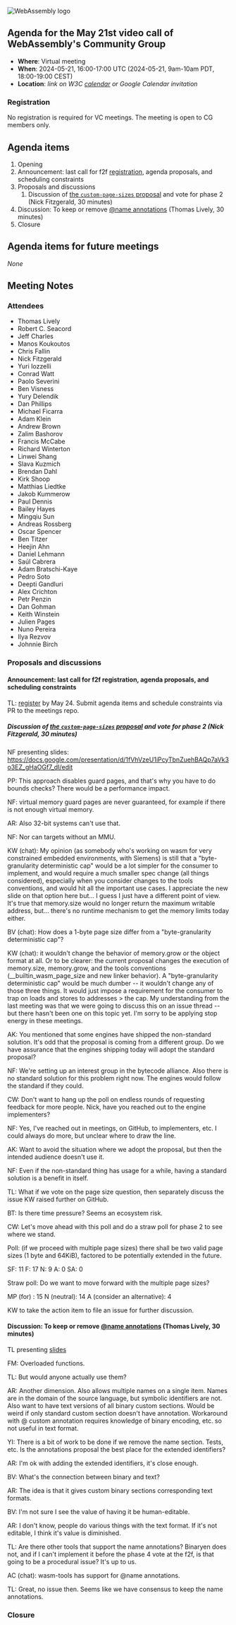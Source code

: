 ![WebAssembly logo](/images/WebAssembly.png)

## Agenda for the May 21st video call of WebAssembly's Community Group

- **Where**: Virtual meeting
- **When**: 2024-05-21, 16:00-17:00 UTC (2024-05-21, 9am-10am PDT, 18:00-19:00 CEST)
- **Location**: *link on W3C [calendar](https://www.w3.org/groups/cg/webassembly/calendar/) or Google Calendar invitation*

### Registration

No registration is required for VC meetings. The meeting is open to CG members only.

## Agenda items

1. Opening
1. Announcement: last call for f2f [registration](https://docs.google.com/forms/d/e/1FAIpQLSdqMDs4Y0uT5ngde6SqY19Dnz9FLxKhNsBLVSzK_QyOwlZuvQ/viewform), agenda proposals, and scheduling constraints
1. Proposals and discussions
    1. Discussion of [the `custom-page-sizes` proposal](https://github.com/WebAssembly/custom-page-sizes) and vote for phase 2 (Nick Fitzgerald, 30 minutes)
  1. Discussion: To keep or remove [@name annotations](https://github.com/WebAssembly/annotations/issues/21) (Thomas Lively, 30 minutes)
1. Closure

## Agenda items for future meetings

*None*

## Meeting Notes

### Attendees

- Thomas Lively
- Robert C. Seacord
- Jeff Charles
- Manos Koukoutos
- Chris Fallin
- Nick Fitzgerald
- Yuri Iozzelli
- Conrad Watt
- Paolo Severini
- Ben Visness
- Yury Delendik
- Dan Phillips
- Michael Ficarra
- Adam Klein
- Andrew Brown
- Zalim Bashorov
- Francis McCabe
- Richard Winterton
- Linwei Shang
- Slava Kuzmich
- Brendan Dahl
- Kirk Shoop
- Matthias Liedtke
- Jakob Kummerow
- Paul Dennis
- Bailey Hayes
- Mingqiu Sun
- Andreas Rossberg
- Oscar Spencer
- Ben Titzer
- Heejin Ahn
- Daniel Lehmann
- Saúl Cabrera
- Adam Bratschi-Kaye
- Pedro Soto
- Deepti Gandluri
- Alex Crichton
- Petr Penzin
- Dan Gohman
- Keith Winstein
- Julien Pages
- Nuno Pereira
- Ilya Rezvov
- Johnnie Birch

### Proposals and discussions

#### Announcement: last call for f2f registration, agenda proposals, and scheduling constraints

TL: [register](https://docs.google.com/forms/d/e/1FAIpQLSdqMDs4Y0uT5ngde6SqY19Dnz9FLxKhNsBLVSzK_QyOwlZuvQ/viewform) by May 24. Submit agenda items and schedule constraints via PR to the meetings repo.

##### Discussion of [the `custom-page-sizes` proposal](https://github.com/WebAssembly/custom-page-sizes) and vote for phase 2 (Nick Fitzgerald, 30 minutes)

NF presenting slides: https://docs.google.com/presentation/d/1fVhVzeU1iPcyTbnZuehBAQp7aVk3o3EZ_gHaOGf7_dI/edit

PP: This approach disables guard pages, and that's why you have to do bounds checks? There would be a performance impact.

NF: virtual memory guard pages are never guaranteed, for example if there is not enough virtual memory.

AR: Also 32-bit systems can't use that.

NF: Nor can targets without an MMU.

KW (chat): 
My opinion (as somebody who's working on wasm for very constrained embedded environments, with Siemens) is still that a "byte-granularity deterministic cap" would be a lot simpler for the consumer to implement, and would require a much smaller spec change (all things considered), especially when you consider changes to the tools conventions, and would hit all the important use cases. I appreciate the new slide on that option here but... I guess I just have a different point of view. It's true that memory.size would no longer return the maximum writable address, but... there's no runtime mechanism to get the memory limits today either.

BV (chat): How does a 1-byte page size differ from a "byte-granularity deterministic cap"?

KW (chat): it wouldn't change the behavior of memory.grow or the object format at all. Or to be clearer: the current proposal changes the execution of memory.size, memory.grow, and the tools conventions (__builtin_wasm_page_size and new linker behavior). A "byte-granularity deterministic cap" would be much dumber -- it wouldn't change any of those three things. It would just impose a requirement for the consumer to trap on loads and stores to addresses > the cap. My understanding from the last meeting was that we were going to discuss this on an issue thread -- but there hasn't been one on this topic yet. I'm sorry to be applying stop energy in these meetings.

AK: You mentioned that some engines have shipped the non-standard solution. It's odd that the proposal is coming from a different group. Do we have assurance that the engines shipping today will adopt the standard proposal?

NF: We're setting up an interest group in the bytecode alliance. Also there is no standard solution for this problem right now. The engines would follow the standard if they could.

CW: Don't want to hang up the poll on endless rounds of requesting feedback for more people. Nick, have you reached out to the engine implementers?

NF: Yes, I've reached out in meetings, on GitHub, to implementers, etc. I could always do more, but unclear where to draw the line.

AK: Want to avoid the situation where we adopt the proposal, but then the intended audience doesn't use it.

NF: Even if the non-standard thing has usage for a while, having a standard solution is a benefit in itself.

TL: What if we vote on the page size question, then separately discuss the issue KW raised further on GitHub.

BT: Is there time pressure? Seems an ecosystem risk.

CW: Let's move ahead with this poll and do a straw poll for phase 2 to see where we stand.

Poll: (if we proceed with multiple page sizes) there shall be two valid page sizes (1 byte and 64KiB), factored to be potentially extended in the future.

SF: 11
F: 17
N: 9
A: 0
SA: 0

Straw poll: Do we want to move forward with the multiple page sizes?

MP (for) : 15
N (neutral): 14
A (consider an alternative): 4

KW to take the action item to file an issue for further discussion.

#### Discussion: To keep or remove [@name annotations](https://github.com/WebAssembly/annotations/issues/21) (Thomas Lively, 30 minutes)

TL presenting [slides](https://docs.google.com/presentation/d/1a8ihfu9knCN9srCWFreb0E6JHmFwDnCsdvFD-YevKpI/edit?usp=sharing)

FM: Overloaded functions.

TL: But would anyone actually use them?

AR: Another dimension. Also allows multiple names on a single item. Names are in the domain of the source language, but symbolic identifiers are not. Also want to have text versions of all binary custom sections. Would be weird if only standard custom section doesn't have annotation. Workaround with @ custom annotation requires knowledge of binary encoding, etc. so not useful in text format.

YI: There is a bit of work to be done if we remove the name section. Tests, etc. Is the annotations proposal the best place for the extended identifiers?

AR: I'm ok with adding the extended identifiers, it's close enough.

BV: What's the connection between binary and text?

AR: The idea is that it gives custom binary sections corresponding text formats.

BV: I'm not sure I see the value of having it be human-editable.

AR: I don't know, people do various things with the text format. If it's not editable, I think it's value is diminished.

TL: Are there other tools that support the name annotations? Binaryen does not, and if I can't implement it before the phase 4 vote at the f2f, is that going to be a procedural issue? It's up to us.

AC (chat): wasm-tools has support for @name annotations.

TL: Great, no issue then. Seems like we have consensus to keep the name annotations.

### Closure

